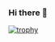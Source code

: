 ### Hi there 👋

[![trophy](https://github-profile-trophy.vercel.app/?yosoycentli=ryo-ma)](https://github.com/ryo-ma/github-profile-trophy)

<!--
**yosoycentli/yosoycentli** is a ✨ _special_ ✨ repository because its `README.md` (this file) appears on your GitHub profile.

Here are some ideas to get you started:

- 🔭 I’m currently working on ...
- 🌱 I’m currently learning ...
- 👯 I’m looking to collaborate on ...
- 🤔 I’m looking for help with ...
- 💬 Ask me about ...
- 📫 How to reach me: ...
- 😄 Pronouns: ...
- ⚡ Fun fact: ...
-->
